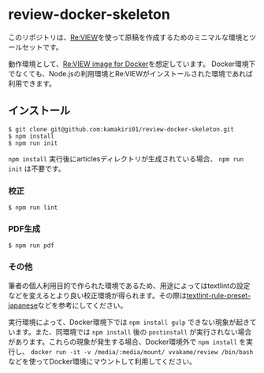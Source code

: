 # review-docker-skeleton

このリポジトリは、[Re:VIEW](https://github.com/kmuto/review/)を使って原稿を作成するためのミニマルな環境とツールセットです。

動作環境として、[Re:VIEW image for Docker](https://github.com/vvakame/docker-review)を想定しています。
Docker環境下でなくても、Node.jsの利用環境とRe:VIEWがインストールされた環境であれば利用できます。

## インストール


```
$ git clone git@github.com:kamakiri01/review-docker-skeleton.git
$ npm install
$ npm run init 
```
`npm install` 実行後にarticlesディレクトリが生成されている場合、 `npm run init` は不要です。

### 校正

```
$ npm run lint
```

### PDF生成
```
$ npm run pdf
```

### その他

筆者の個人利用目的で作られた環境であるため、用途によってはtextlintの設定などを変えるとより良い校正環境が得られます。その際は[textlint-rule-preset-japanese](https://github.com/azu/textlint-rule-preset-japanese)などを参考にしてください。

実行環境によって、Docker環境下では `npm install gulp` できない現象が起きています。また、同環境では `npm install` 後の `postinstall` が実行されない場合があります。これらの現象が発生する場合、Docker環境外で `npm install` を実行し、 `docker run -it -v /media/:media/mount/ vvakame/review /bin/bash` などを使ってDocker環境にマウントして利用してください。
